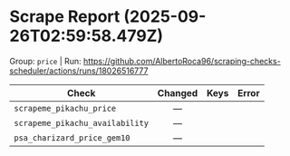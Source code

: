 # Scrape Report (2025-09-26T02:59:58.479Z)

Group: `price`  |  Run: https://github.com/AlbertoRoca96/scraping-checks-scheduler/actions/runs/18026516777

| Check | Changed | Keys | Error |
|---|:---:|:--|:--|
| `scrapeme_pikachu_price` | — |  |  |
| `scrapeme_pikachu_availability` | — |  |  |
| `psa_charizard_price_gem10` | — |  |  |
